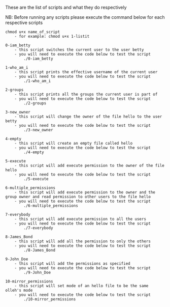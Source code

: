 These are the list of scripts and what they do respectively

NB: Before running any scripts please execute the command below for each respective scripts
	
	chmod u+x name_of_script
		- for example: chmod u+x 1-listit
	
	0-iam_betty
		- this script switches the current user to the user betty
		- you will need to execute the code below to test the script
			./0-iam_betty

	1-who_am_i
		- this script prints the effective username of the current user
		- you will need to execute the code below to test the script
			./1-who_am_i

	2-groups
		- this script prints all the groups the current user is part of
		- you will need to execute the code below to test the script
			./2-groups

	3-new_owner
		- this script will change the owner of the file hello to the user betty
		- you will need to execute the code below to test the script 
			./3-new_owner

	4-empty
		- this script will create an empty file called hello
		- you will need to execute the code below to test the script
			./4-empty

	5-execute
		- this script will add execute permission to the owner of the file hello
		- you will need to execute the code below to test the script
			./5-execute

	6-multiple_permissions
		- this script will add execute permission to the owner and the group owner and read permission to other users to the file hello
		- you will need to execute the code below to test the script
			./6-multiple_permissions
	
	7-everybody
		- this script will add execute permission to all the users
		- you will need to execute the code below to test the script
			./7-everybody

	8-James_Bond
		- this script will add all the permission to only the others
		- you will need to execute the code below to test the script
			./8-James_Bond

	9-John_Doe
		- this script will add the permissions as specified
		- you will need to execute the code below to test the script
			./9-John_Doe

	10-mirror_permissions
		- this script will set mode of an hello file to be the same olleh's mode
		- you will need to execute the code below to test the script
			./10-mirror_permissions

